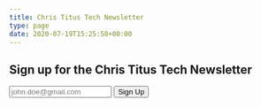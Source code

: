```yaml
---
title: Chris Titus Tech Newsletter 
type: page
date: 2020-07-19T15:25:58+00:00
---
```

## Sign up for the Chris Titus Tech Newsletter 

<form action="https://flowxo.com/hooks/a/6q9gzne2">
    <input name="email" type="email" placeholder="john.doe@gmail.com"/>
    <input type="submit" value="Sign Up" />
</form>